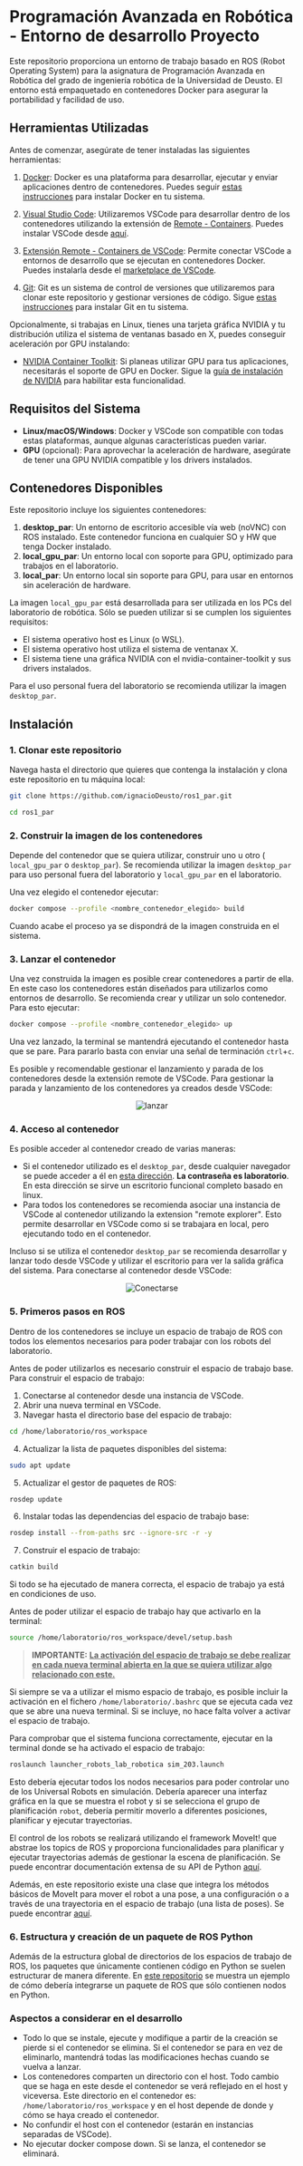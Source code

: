 # Programación Avanzada en Robótica - Entorno de desarrollo Proyecto

Este repositorio proporciona un entorno de trabajo basado en ROS (Robot Operating System) para la asignatura de Programación Avanzada en Robótica del grado de ingeniería robótica de la Universidad de Deusto. El entorno está empaquetado en contenedores Docker para asegurar la portabilidad y facilidad de uso.

## Herramientas Utilizadas

Antes de comenzar, asegúrate de tener instaladas las siguientes herramientas:

1. [Docker](https://www.docker.com/get-started): Docker es una plataforma para desarrollar, ejecutar y enviar aplicaciones dentro de contenedores. Puedes seguir [estas instrucciones](https://docs.docker.com/get-docker/) para instalar Docker en tu sistema.

2. [Visual Studio Code](https://code.visualstudio.com/): Utilizaremos VSCode para desarrollar dentro de los contenedores utilizando la extensión de [Remote - Containers](https://code.visualstudio.com/docs/remote/containers). Puedes instalar VSCode desde [aquí](https://code.visualstudio.com/download).

3. [Extensión Remote - Containers de VSCode](https://marketplace.visualstudio.com/items?itemName=ms-vscode-remote.remote-containers): Permite conectar VSCode a entornos de desarrollo que se ejecutan en contenedores Docker. Puedes instalarla desde el [marketplace de VSCode](https://marketplace.visualstudio.com/items?itemName=ms-vscode-remote.remote-containers).

4. [Git](https://git-scm.com/): Git es un sistema de control de versiones que utilizaremos para clonar este repositorio y gestionar versiones de código. Sigue [estas instrucciones](https://git-scm.com/book/en/v2/Getting-Started-Installing-Git) para instalar Git en tu sistema.


Opcionalmente, si trabajas en Linux, tienes una tarjeta gráfica NVIDIA y tu distribución utiliza el sistema de ventanas basado en X, puedes conseguir aceleración por GPU instalando:

-  [NVIDIA Container Toolkit](https://docs.nvidia.com/datacenter/cloud-native/container-toolkit/install-guide.html): Si planeas utilizar GPU para tus aplicaciones, necesitarás el soporte de GPU en Docker. Sigue la [guía de instalación de NVIDIA](https://docs.nvidia.com/datacenter/cloud-native/container-toolkit/install-guide.html) para habilitar esta funcionalidad.

## Requisitos del Sistema

- **Linux/macOS/Windows**: Docker y VSCode son compatible con todas estas plataformas, aunque algunas características pueden variar.
- **GPU** (opcional): Para aprovechar la aceleración de hardware, asegúrate de tener una GPU NVIDIA compatible y los drivers instalados.

## Contenedores Disponibles

Este repositorio incluye los siguientes contenedores:

1. **desktop_par**: Un entorno de escritorio accesible vía web (noVNC) con ROS instalado. Este contenedor funciona en cualquier SO y HW que tenga Docker instalado.
2. **local_gpu_par**: Un entorno local con soporte para GPU, optimizado para trabajos en el laboratorio.
3. **local_par**: Un entorno local sin soporte para GPU, para usar en entornos sin aceleración de hardware.

La imagen `local_gpu_par` está desarrollada para ser utilizada en los PCs del laboratorio de robótica. Sólo se pueden utilizar si se cumplen los siguientes requisitos:
- El sistema operativo host es Linux (o WSL).
- El sistema operativo host utiliza el sistema de ventanax X.
- El sistema tiene una gráfica NVIDIA con el nvidia-container-toolkit y sus drivers instalados.

Para el uso personal fuera del laboratorio se recomienda utilizar la imagen `desktop_par`.
## Instalación

### 1. Clonar este repositorio

Navega hasta el directorio que quieres que contenga la instalación y clona este repositorio en tu máquina local:

```bash
git clone https://github.com/ignacioDeusto/ros1_par.git
```
```bash
cd ros1_par
```

### 2. Construir la imagen de los contenedores
Depende del contenedor que se quiera utilizar, construir uno u otro ( `local_gpu_par` o `desktop_par`). Se recomienda utilizar la imagen `desktop_par` para uso personal fuera del laboratorio y `local_gpu_par` en el laboratorio.

Una vez elegido el contenedor ejecutar:
```bash
docker compose --profile <nombre_contenedor_elegido> build
```
Cuando acabe el proceso ya se dispondrá de la imagen construida en el sistema.
### 3. Lanzar el contenedor
Una vez construida la imagen es posible crear contenedores a partir de ella. En este caso los contenedores están diseñados para utilizarlos como entornos de desarrollo. Se recomienda crear y utilizar un solo contenedor. Para esto ejecutar:
```bash
docker compose --profile <nombre_contenedor_elegido> up
```
Una vez lanzado, la terminal se mantendrá ejecutando el contenedor hasta que se pare. Para pararlo basta con enviar una señal de terminación `ctrl`+`c`.

Es posible y recomendable gestionar el lanzamiento y parada de los contenedores desde la extensión remote de VSCode. Para gestionar la parada y lanzamiento de los contenedores ya creados desde VSCode:
<p align="center">
    <img src="pictures/encender_contenedor.gif" alt="lanzar">
</p>

### 4. Acceso al contenedor
Es posible acceder al contenedor creado de varias maneras:
- Si el contenedor utilizado es el `desktop_par`, desde cualquier navegador se puede acceder a él en [esta dirección](http://localhost:6081). **La contraseña es laboratorio**. En esta dirección se sirve un escritorio funcional completo basado en linux.
- Para todos los contenedores se recomienda asociar una instancia de VSCode al contenedor utilizando la extension "remote explorer". Esto permite desarrollar en VSCode como si se trabajara en local, pero ejecutando todo en el contenedor.

Incluso si se utiliza el contenedor `desktop_par` se recomienda desarrollar y lanzar todo desde VSCode y utilizar el escritorio para ver la salida gráfica del sistema. Para conectarse al contenedor desde VSCode:
<p align="center">
    <img src="pictures/conectarse_contenedor_vscode.gif" alt="Conectarse">
</p>

### 5. Primeros pasos en ROS
Dentro de los contenedores se incluye un espacio de trabajo de ROS con todos los elementos necesarios para poder trabajar con los robots del laboratorio.

Antes de poder utilizarlos es necesario construir el espacio de trabajo base. Para construir el espacio de trabajo:

1. Conectarse al contenedor desde una instancia de VSCode.
2. Abrir una nueva terminal en VSCode.
3. Navegar hasta el directorio base del espacio de trabajo:
```bash
cd /home/laboratorio/ros_workspace
```
4. Actualizar la lista de paquetes disponibles del sistema:
```bash
sudo apt update
```
5. Actualizar el gestor de paquetes de ROS:
```bash
rosdep update
```
6. Instalar todas las dependencias del espacio de trabajo base:
```bash
rosdep install --from-paths src --ignore-src -r -y
```
7. Construir el espacio de trabajo:
```bash
catkin build
```
Si todo se ha ejecutado de manera correcta, el espacio de trabajo ya está en condiciones de uso.

Antes de poder utilizar el espacio de trabajo hay que activarlo en la terminal:
```bash
source /home/laboratorio/ros_workspace/devel/setup.bash
```
>**IMPORTANTE:**
**<u>La activación del espacio de trabajo se debe realizar en cada nueva terminal abierta en la que se quiera utilizar algo relacionado con este.</u>**

Si siempre se va a utilizar el mismo espacio de trabajo, es posible incluir la activación en el fichero `/home/laboratorio/.bashrc` que se ejecuta cada vez que se abre una nueva terminal. Si se incluye, no hace falta volver a activar el espacio de trabajo.

Para comprobar que el sistema funciona correctamente, ejecutar en la terminal donde se ha activado el espacio de trabajo:
```bash
roslaunch launcher_robots_lab_robotica sim_203.launch
```
Esto debería ejecutar todos los nodos necesarios para poder controlar uno de los Universal Robots en simulación. Debería aparecer una interfaz gráfica en la que se muestra el robot y si se selecciona el grupo de planificación `robot`, debería permitir moverlo a diferentes posiciones, planificar y ejecutar trayectorias.

El control de los robots se realizará utilizando el framework MoveIt! que abstrae los topics de ROS y proporciona funcionalidades para planificar y ejecutar trayectorias además de gestionar la escena de planificación. Se puede encontrar documentación extensa de su API de Python [aquí](https://moveit.github.io/moveit_tutorials/doc/move_group_python_interface/move_group_python_interface_tutorial.html).

Además, en este repositorio existe una clase que integra los métodos básicos de MoveIt para mover el robot a una pose, a una configuración o a través de una trayectoria en el espacio de trabajo (una lista de poses). Se puede encontrar [aquí](/ejemplos/control_robot.py).

### 6. Estructura y creación de un paquete de ROS Python
Además de la estructura global de directorios de los espacios de trabajo de ROS, los paquetes que únicamente contienen código en Python se suelen estructurar de manera diferente. En [este repositorio](https://github.com/daniel-robotics/ros_python_pkg) se muestra un ejemplo de cómo debería integrarse un paquete de ROS que sólo contienen nodos en Python.

### Aspectos a considerar en el desarrollo

- Todo lo que se instale, ejecute y modifique a partir de la creación se pierde si el contenedor se elimina. Si el contenedor se para en vez de eliminarlo, mantendrá todas las modificaciones hechas cuando se vuelva a lanzar.
- Los contenedores comparten un directorio con el host. Todo cambio que se haga en este desde el contenedor se verá reflejado en el host y viceversa. Este directorio en el contenedor es: `/home/laboratorio/ros_workspace` y en el host depende de donde y cómo se haya creado el contenedor.
- No confundir el host con el contenedor (estarán en instancias separadas de VSCode).
- No ejecutar docker compose down. Si se lanza, el contenedor se eliminará.

